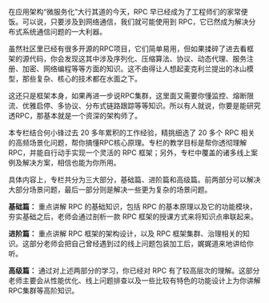在应用架构“微服务化”大行其道的今天，RPC 早已经成为了工程师们的家常便饭。可以说，只要涉及到网络通信，我们就可能使用到 RPC，它已然成为解决分布式系统通信问题的一大利器。

虽然社区里已经有很多开源的RPC项目，它们简单易用，但如果揉碎了进去看框架的源代码，你会发现这其中涉及序列化、压缩算法、协议、动态代理、服务注册、加密、网络编程等等方面的知识。这不由得让人想起麦克利兰提出的冰山模型，那些复杂、核心的技术都在水面之下。

这还只是框架本身，如果再进一步说RPC集群，这里面又需要你懂监控、熔断限流、优雅启停、多协议、分布式链路跟踪等等知识。所以有人就说，你要是能研究透RPC，那基本就是一个资深的架构师了。

本专栏结合何小锋过去 20 多年累积的工作经验，精挑细选了 20 多个 RPC 相关的高频场景化问题，帮你搞懂RPC核心原理。专栏的教学目标是帮你透彻理解RPC，并能自行动手实现一个灵活的 RPC 框架；另外，专栏中覆盖的诸多线上案例及解决方案，相信也能为你所用。

具体内容上，专栏共分为三大部分，基础篇、进阶篇和高级篇。前两部分可以解决大部分场景问题，最后一部分则是解决一些更为复杂的场景问题。

**基础篇：** 重点讲解 RPC 的基础知识，包括 RPC 的基本原理以及它的功能模块，夯实基础之后，老师会通过剖析一款 RPC 框架的授课方式来将知识点串联起来。

**进阶篇：** 重点讲解 RPC 框架的架构设计，以及 RPC 框架集群、治理相关的知识。这部分老师会把自己曾经遇到过的线上问题包装加工后，娓娓道来地讲给你听。

**高级篇：** 通过对上述两部分的学习，你已经对 RPC 有了较高层次的理解。这部分老师主要会从性能优化、线上问题排查以及一些比较有特色的功能设计上为你讲解RPC集群等高阶知识。